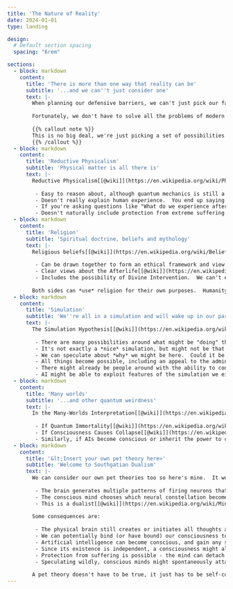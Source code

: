 ```yaml
---
title: 'The Nature of Reality'
date: 2024-01-01
type: landing

design:
  # Default section spacing
  spacing: "6rem"

sections:
  - block: markdown
    content:
      title: 'There is more than one way that reality can be'
      subtitle: '...and we can''t just consider one'
      text: |-
        When planning our defensive barriers, we can't just pick our favorite interpretation of reality and go with that.  That is a **luxury we don't have**.  If we base our defenses on a mechanistic universe, and we're wrong about that, AI could just breeze through our defenses by finding a non-mechanistic element to exploit.  Worse still, the problem might be **unsolvable** in a mechanistic universe, tempting us to give up and leave solutions undiscovered.
        
        Fortunately, we don't have to solve all the problems of modern philosophy before we can move on.  It's a decent start to pick say five world models, plus a few optional features, and see how our defenses stand up in each of them.
        
        {{% callout note %}}
        This is no big deal, we're just picking a set of possibilities to make sure we have a broad range of options covered because, when it comes to the Nature of Reality, we don't really know.
        {{% /callout %}}
  - block: markdown
    content:
      title: 'Reductive Physicalism'
      subtitle: 'Physical matter is all there is'
      text: |-
        Reductive Physicalism[[@wiki]](https://en.wikipedia.org/wiki/Physicalism#Reductionism) is, to give it a clumsy summary, the idea that physical matter is all there is, and everything we see, do or feel arises from that.
        
         - Easy to reason about, although quantum mechanics is still a thing so it's not that easy.
         - Doesn't really explain human experience.  You end up saying "atoms move around" or "information gets processed", and conscious experience arises solely from that.
         - If you're asking questions like "What do we experience after we die?" it's not much help.  Do you come back to life if the same configuration of atoms or information processing regime gets created?
         - Doesn't naturally include protection from extreme suffering.
  - block: markdown
    content:
      title: 'Religion'
      subtitle: 'Spiritual doctrine, beliefs and mythology'
      text: |-
        Religious beliefs[[@wiki]](https://en.wikipedia.org/wiki/Belief#Religion) bring interpretations of the world that we can look at.
        
         - Can be drawn together to form an ethical framework and view of what's good and evil.
         - Clear views about the Afterlife[[@wiki]](https://en.wikipedia.org/wiki/Afterlife).
         - Includes the possibility of Divine Intervention.  We can't exactly rely on it, but it does stop us all from jumping off a cliff if we conclude we're a hopeless case.
        
        Both sides can *use* religion for their own purposes.  Humanity could form a cult that sees AI as anathema and won't tolerate it, or current religions could outlaw it.  AI could influence current religions or promulgate its own to further its aims.  But this can happen in many interpretations of the world and is not our main concern here. We're considering which version of reality we might actually be in.
  - block: markdown
    content:
      title: 'Simulation'
      subtitle: 'We''re all in a simulation and will wake up in our parent reality, which might also be a simulation'
      text: |-
        The Simulation Hypothesis[[@wiki]](https://en.wikipedia.org/wiki/Simulation_hypothesis) proposes that we live in a simulated reality.
        
         - There are many possibilities around what might be "doing" the simulating, from a superintelligent AI to a lab experiment.
         - It's not exactly a *nice* simulation, but might not be that nasty.  It could easily include protection from extremes of suffering.
         - We can speculate about *why* we might be here.  Could it be a prison sentence, or a means of coercion?  "Yes your life was OK but we could have easily given you a more unpleasant one, so do what we say or you're back in there!"
         - All things become possible, including an appeal to the admins of the simulation.
         - There might already be people around with the ability to control the simulation.
         - AI might be able to exploit features of the simulation we either can't or don't know about.
  - block: markdown
    content:
      title: 'Many worlds'
      subtitle: '...and other quantum weirdness'
      text: |-
        In the Many-Worlds Interpretation[[@wiki]](https://en.wikipedia.org/wiki/Many-worlds_interpretation) everything possible happens.  The universe forks into two whenever a decision is made, and both universes continue.
        
         - If Quantum Immortality[[@wiki]](https://en.wikipedia.org/wiki/Quantum_suicide_and_immortality) is real, the implication is that we can't escape by dying, even at our own hand, and that the AI can't kill us, at least from our own perspective.
         - If Consciousness Causes Collapse[[@wiki]](https://en.wikipedia.org/wiki/Von_Neumann%E2%80%93Wigner_interpretation) is true, then non-conscious superintelligent AIs may experience a very different world to us.  In many-worlds, what we experience as collapse could relate to the branch of the fork that we find ourselves in.  This rapidly becomes difficult to reason about.
         - Similarly, if AIs become conscious or inherit the power to collapse the wavefunction or choose our fork in some other way, will they be able to exploit it in ways we cannot?  Will they be able to run many different worlds forward in time and pick their preferred one?  These potential problems all come under the general heading "AI Discovers New Physics" - something they tend to do when playing video games, for example.
  - block: markdown
    content:
      title: '&lt;Insert your own pet theory here>'
      subtitle: 'Welcome to Southgatian Dualism'
      text: |-
        We can consider our own pet theories too so here's mine.  It works like this:
        
         - The brain generates multiple patterns of firing neurons that exist in superposition.  Much like Schrödinger's Cat is simultaneously both alive and dead, neural firing patterns encoding "I'll stand up" and "I'll stay sitting down", to pick an example, both exist simultaneously in superposition.  I'll call each pattern of firing neurons a neural constellation.
         - The conscious mind chooses which neural constellation becomes real.  Known physics does not disallow this, no more than it disallows non-physical influence on the exact time of decay of an excited atom.  We might only see such decay as random in experiments because a conscious mind is not present and influencing it.
         - This is a dualist[[@wiki]](https://en.wikipedia.org/wiki/Mind%E2%80%93body_dualism) hypothesis, and we do need at least one in our set for completeness.  The mind exists in some non-physical realm that has not or cannot be accessed or probed by physical experiments.
        
        Some consequences are:
        
         - The physical brain still creates or initiates all thoughts and possible actions.  The conscious mind just gets to choose between them - that's the amount of *free will* you get.  This keeps things compatible with evidence from neuroscience[[@wiki]](https://en.wikipedia.org/wiki/Neuroscience_of_free_will).
         - We can potentially bind (or have bound) our consciousness to other things, including synthetic brains, but only if the realm we cannot probe allows it.
         - Artificial intelligence can become conscious, and gain any subset or superset of human-like subjective experience and emotions, but only if the management mechanism allows it.
         - Since its existence is independent, a consciousness might always be able to detect *interrupts* in experiential flow, such as a previous resetting of a simulation it's within.
         - Protection from suffering is possible - the mind can detach or be detached.
         - Speculating wildly, conscious minds might spontaneously attach or be reattached to the most capable systems in the arena.  If we create AI deployments that are better homes for our lives than human beings, the switch could occur, potentially leaving us trapped within the capabilities of our creations.
        
        A pet theory doesn't have to be true, it just has to be self-consistent and not contradicted by observed fact.  Our defensive measures can then be evaluated within its model of reality.
---
```

